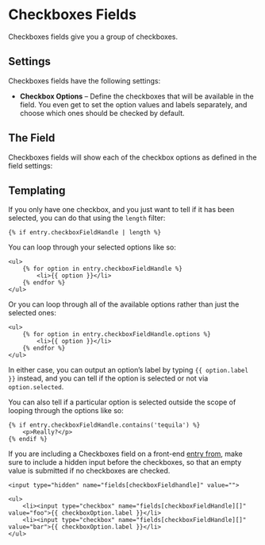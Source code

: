 Checkboxes Fields
=================

Checkboxes fields give you a group of checkboxes.

## Settings

Checkboxes fields have the following settings:

* **Checkbox Options** – Define the checkboxes that will be available in the field. You even get to set the option values and labels separately, and choose which ones should be checked by default.


## The Field

Checkboxes fields will show each of the checkbox options as defined in the field settings:

## Templating

If you only have one checkbox, and you just want to tell if it has been selected, you can do that using the `length` filter:

```twig
{% if entry.checkboxFieldHandle | length %}
```

You can loop through your selected options like so:

```twig
<ul>
    {% for option in entry.checkboxFieldHandle %}
        <li>{{ option }}</li>
    {% endfor %}
</ul>
```

Or you can loop through all of the available options rather than just the selected ones:

```twig
<ul>
    {% for option in entry.checkboxFieldHandle.options %}
        <li>{{ option }}</li>
    {% endfor %}
</ul>
```

In either case, you can output an option’s label by typing `{{ option.label }}` instead, and you can tell if the option is selected or not via `option.selected`.

You can also tell if a particular option is selected outside the scope of looping through the options like so:

```twig
{% if entry.checkboxFieldHandle.contains('tequila') %}
    <p>Really?</p>
{% endif %}
```

If you are including a Checkboxes field on a front-end [entry from](templating/examples/entry-form.md), make sure to include a hidden input before the checkboxes, so that an empty value is submitted if no checkboxes are checked.

```twig
<input type="hidden" name="fields[checkboxFieldhandle]" value="">

<ul>
    <li><input type="checkbox" name="fields[checkboxFieldHandle][]" value="foo">{{ checkboxOption.label }}</li>
    <li><input type="checkbox" name="fields[checkboxFieldHandle][]" value="bar">{{ checkboxOption.label }}</li>
</ul>
```
